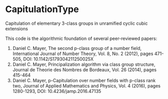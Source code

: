 # CapitulationType
Capitulation of elementary 3-class groups in unramified cyclic cubic extensions

This code is the algorithmic foundation of several peer-reviewed papers:
1. Daniel C. Mayer, The second p-class group of a number field, International Journal of Number Theory, Vol. 8, No. 2 (2012), pages 471-505, DOI: 10.1142/S179304211250025X
2. Daniel C. Mayer, Principalization algorithm via class group structure, Journal de Theorie des Nombres de Bordeaux, Vol. 26 (2014), pages 415-464
3. Daniel C. Mayer, p-Capitulation over number fields with p-class rank two, Journal of Applied Mathematics and Physics, Vol. 4 (2016), pages 1280-1293, DOI: 10.4236/jamp.2016.47135
